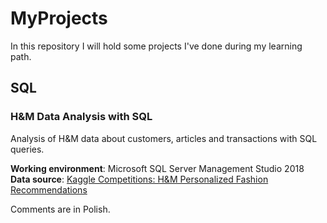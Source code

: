 # MyProjects
In this repository I will hold some projects I've done during my learning path.  

## SQL

### H&M Data Analysis with SQL

Analysis of H&M data about customers, articles and transactions with SQL queries.

**Working environment**: Microsoft SQL Server Management Studio 2018 \
**Data source**: [Kaggle Competitions: H&M Personalized Fashion Recommendations](https://www.kaggle.com/competitions/h-and-m-personalized-fashion-recommendations)

Comments are in Polish.
